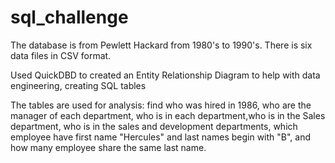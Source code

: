 # sql_challenge

The database is from Pewlett Hackard from 1980's to 1990's. There is six data files in CSV format. 

Used QuickDBD to created an Entity Relationship Diagram to help with data engineering, creating SQL tables 

The tables are used for analysis: find who was hired in 1986, who are the manager of each department, who is in each department,who is in the Sales department, who is in the sales and development departments, which employee have first name "Hercules" and last names begin with "B", and how many employee share the same last name. 

